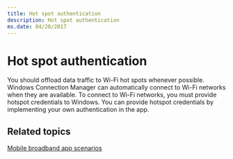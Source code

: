 ```yaml
---
title: Hot spot authentication
description: Hot spot authentication
ms.date: 04/20/2017
---
```


# Hot spot authentication


You should offload data traffic to Wi-Fi hot spots whenever possible. Windows Connection Manager can automatically connect to Wi-Fi networks when they are available. To connect to Wi-Fi networks, you must provide hotspot credentials to Windows. You can provide hotspot credentials by implementing your own authentication in the app.

## <span id="related_topics"></span>Related topics


[Mobile broadband app scenarios](./account-management.md)

 

